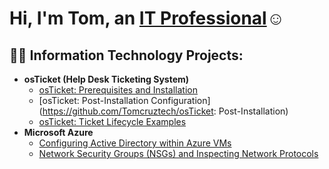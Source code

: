 <h1>Hi, I'm Tom, an <a href="https://https://www.linkedin.com/in/thetomcruz/">IT Professional</a>☺</h1>

<h2>👨‍💻 Information Technology Projects:</h2>

- <b>osTicket (Help Desk Ticketing System)</b>
  - [osTicket: Prerequisites and Installation](https://github.com/Tomcruztech/osticket-prereqs)
  - [osTicket: Post-Installation Configuration](https://github.com/Tomcruztech/osTicket: Post-Installation)
  - [osTicket: Ticket Lifecycle Examples](https://github.com/Tomcruztech/ticket-lifecycle)
- <b>Microsoft Azure</b>
  - [Configuring Active Directory within Azure VMs](https://github.com/joshmadakorcc/configure-ad)
  - [Network Security Groups (NSGs) and Inspecting Network Protocols](https://github.com/joshmadakorcc/azure-network-protocols)
